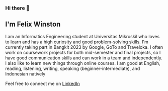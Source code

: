 ### Hi there 👋

## I'm Felix Winston



I am an Informatics Engineering student at Universitas Mikroskil who loves to learn and has a high curiosity and good problem-solving skills. I'm currently taking part in Bangkit 2023 by Google, GoTo and Traveloka.
I often work on coursework projects for both mid-semester and final projects, so I have good communication skills and can work in a team and independently. I also like to learn new things through online courses. I am good at English, reading, listening, writing, speaking (beginner-intermediate), and Indonesian natively


Feel free to connect me on [LinkedIn](https://www.linkedin.com/in/felix-winston-35b171208/)




